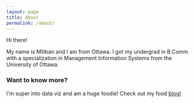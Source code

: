 ```yaml
---
layout: page
title: About
permalink: /about/
---
```


Hi there!

My name is Miliban and I am from Ottawa. I got my undergrad in B.Comm with a specialization in Management Information Systems from the University of Ottawa. 

### Want to know more?

I'm super into data viz and am a huge foodie! Check out my food <a href="https://www.letsdinein.blog">blog! </a>
